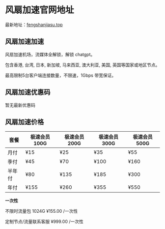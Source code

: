 # 风扇加速官网地址

最新地址：[fengshanjiasu.top](https://panel.fengshanjiasu.top/#/register?code=THDsJdQl)

## 风扇加速加速

风扇加速机场，流媒体全解锁，解锁 chatgpt。

包含香港, 台湾, 日本, 新加坡, 马来西亚, 澳大利亚, 美国, 英国等国家或地区节点。

最高限制5台客户端连接数量，不限速，1Gbps 带宽保证。

## 风扇加速优惠码

暂无最新优惠码

## 风扇加速价格

|套餐|极速会员100G|极速会员200G|极速会员300G|极速会员500G|
|----|----|----|----|----|
|月付|¥15|¥25|¥35|¥55|
|季付|¥45|¥70|¥100|¥160|
|半年付|¥80|¥135|¥185|¥300|
|年付|¥155|¥260|¥355|¥550|

**一次性**

不限时流量包 1024G ¥155.00 /一次性

定制节点/流量联系客服 ¥999.00 /一次性
